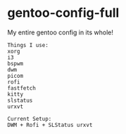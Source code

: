 # gentoo-config-full
My entire gentoo config in its whole!
```
Things I use:
xorg
i3
bspwm
dwm
picom
rofi
fastfetch
kitty
slstatus
urxvt

Current Setup:
DWM + Rofi + SLStatus urxvt
```
